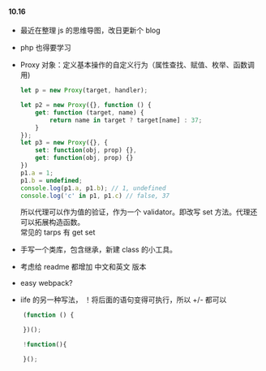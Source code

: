 #### 10.16

* 最近在整理 js 的思维导图，改日更新个 blog

* php 也得要学习

* Proxy 对象：定义基本操作的自定义行为（属性查找、赋值、枚举、函数调用)  
    ```javascript
    let p = new Proxy(target, handler);

    let p2 = new Proxy({}, function () {
        get: function (target, name) {
            return name in target ? target[name] : 37;
        }
    });
    let p3 = new Proxy({}, {
        set: function(obj, prop) {},
        get: function(obj, prop) {}
    })
    p1.a = 1;
    p1.b = undefined;
    console.log(p1.a, p1.b); // 1, undefined
    console.log('c' in p1, p1.c) // false, 37
    ```
    所以代理可以作为值的验证，作为一个 validator。即改写 set 方法。代理还可以拓展构造函数。  
    常见的 tarps 有 get set 

* 手写一个类库，包含继承，新建 class 的小工具。

* 考虑给 readme 都增加 中文和英文 版本

* easy webpack?

* iife 的另一种写法， ！将后面的语句变得可执行，所以 +/- 都可以
```javascript
    (function () {

    })();

    !function(){

    }();
```